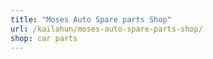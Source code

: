 ```yaml
---
title: "Moses Auto Spare parts Shop"
url: /kailahun/moses-auto-spare-parts-shop/
shop: car parts
---
```

